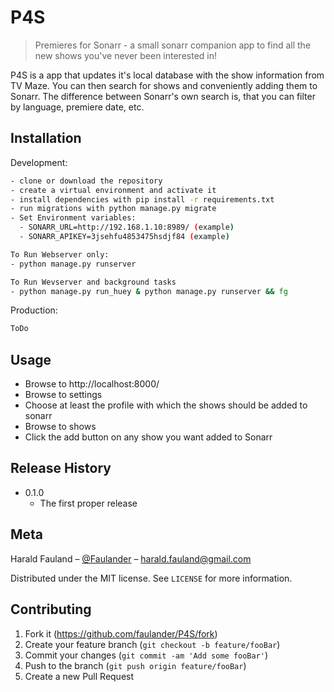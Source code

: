 # P4S
> Premieres for Sonarr - a small sonarr companion app to find all the new shows you've never been interested in!


P4S is a app that updates it's local database with the show information from TV Maze. You can then search for shows and conveniently adding them to Sonarr. The difference between Sonarr's own search is, that you can filter by language, premiere date, etc.

## Installation

Development:

```sh
- clone or download the repository
- create a virtual environment and activate it
- install dependencies with pip install -r requirements.txt
- run migrations with python manage.py migrate
- Set Environment variables:
  - SONARR_URL=http://192.168.1.10:8989/ (example)
  - SONARR_APIKEY=3jsehfu4853475hsdjf84 (example)

To Run Webserver only:
- python manage.py runserver

To Run Wevserver and background tasks
- python manage.py run_huey & python manage.py runserver && fg
```


Production:

```sh
ToDo
```

## Usage
- Browse to http://localhost:8000/
- Browse to settings
- Choose at least the profile with which the shows should be added to sonarr
- Browse to shows
- Click the add button on any show you want added to Sonarr


## Release History

* 0.1.0
    * The first proper release

## Meta

Harald Fauland – [@Faulander](https://twitter.com/faulander) – harald.fauland@gmail.com

Distributed under the MIT license. See ``LICENSE`` for more information.


## Contributing

1. Fork it (<https://github.com/faulander/P4S/fork>)
2. Create your feature branch (`git checkout -b feature/fooBar`)
3. Commit your changes (`git commit -am 'Add some fooBar'`)
4. Push to the branch (`git push origin feature/fooBar`)
5. Create a new Pull Request

